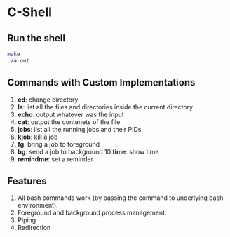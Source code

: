 # C-Shell

## Run the shell
```bash
make
./a.out
```

## Commands with Custom Implementations
1. **cd**: change directory
2. **ls**: list all the files and directories inside the current directory
3. **echo**: output whatever was the input
4. **cat**: output the contenets of the file
6. **jobs**: list all the running jobs and their PIDs 
7. **kjob**: kill a job
8. **fg**: bring a job to foreground
9. **bg**: send a job to background
10.**time**: show time
11. **remindme**: set a reminder

## Features
1. All bash commands work (by passing the command to underlying bash environment).
2. Foreground and background process management.
3. Piping
4. Redirection
